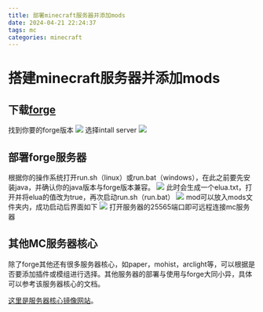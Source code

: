```yaml
---
title: 部署minecraft服务器并添加mods
date: 2024-04-21 22:24:37
tags: mc
categories: minecraft
---
```


# 搭建minecraft服务器并添加mods

## 下载[forge](https://files.minecraftforge.net/net/minecraftforge/forge/index_1.20.1.html)

找到你要的forge版本
![](https://s2.loli.net/2024/04/21/vO21fKTjPQUXR4A.png)
选择intall server
![](https://s2.loli.net/2024/04/21/MACfe2IRPgFDG3E.png)

## 部署forge服务器

根据你的操作系统打开run.sh（linux）或run.bat（windows），在此之前要先安装java，并确认你的java版本与forge版本兼容。
![](https://s2.loli.net/2024/04/21/91DhbGNkB2av8qE.png)
此时会生成一个elua.txt，打开并将elua的值改为true，再次启动run.sh（run.bat）
![](https://s2.loli.net/2024/04/21/fGFoIdql5OAxL7U.png)
mod可以放入mods文件夹内，成功启动后界面如下
![](https://s2.loli.net/2024/04/21/Dld5x6PoiEVXgJt.png)
打开服务器的25565端口即可远程连接mc服务器

## 其他MC服务器核心

除了forge其他还有很多服务器核心，如paper，mohist，arclight等，可以根据是否要添加插件或模组进行选择。其他服务器的部署与使用与forge大同小异，具体可以参考该服务器核心的文档。

[这里是服务器核心镜像网站](https://www.fastmirror.net/?coreVersion=1.20.1#/download/Paper?coreVersion=1.21.1)。